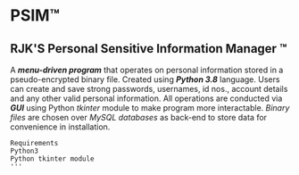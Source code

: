 # PSIM™
## RJK'S Personal Sensitive Information Manager ™

A ***menu-driven program*** that operates on personal information stored in a pseudo-encrypted binary file. 
Created using ***Python 3.8*** language.
Users can create and save strong passwords, usernames, id nos., account details and any other valid personal information.
All operations are conducted via ***GUI*** using Python *tkinter* module to make program more interactable.
*Binary files* are chosen over *MySQL databases* as back-end to store data for convenience in installation.

```
Requirements
Python3
Python tkinter module
'''
